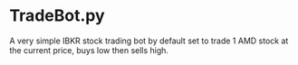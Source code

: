 # TradeBot.py
A very simple IBKR stock trading bot by default set to trade 1 AMD stock at the current price, buys low then sells high.
